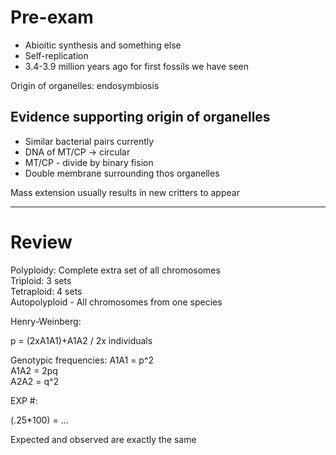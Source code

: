 # Pre-exam

- Abioitic synthesis and something else  
- Self-replication  
- 3.4-3.9 million years ago for first fossils we have seen

Origin of organelles: endosymbiosis

## Evidence supporting origin of organelles

- Similar bacterial pairs currently
- DNA of MT/CP -> circular
- MT/CP - divide by binary fision
- Double membrane surrounding thos organelles

Mass extension usually results in new critters to appear

---------

# Review

Polyploidy: Complete extra set of all chromosomes  
Triploid: 3 sets  
Tetraploid: 4 sets  
Autopolyploid - All chromosomes from one species

Henry-Weinberg:

p = (2xA1A1)+A1A2 / 2x individuals

Genotypic frequencies: A1A1 = p^2  
A1A2 = 2pq  
A2A2 = q^2

EXP #:

(.25*100) = ... 

Expected and observed are exactly the same
